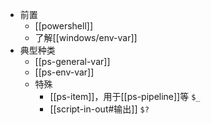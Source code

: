 - 前置
  - [[powershell]]
  - 了解[[windows/env-var]]
- 典型种类
  - [[ps-general-var]]
  - [[ps-env-var]]
  - 特殊
    - [[ps-item]]，用于[[ps-pipeline]]等 `$_`
    - [[script-in-out#输出]] `$?`